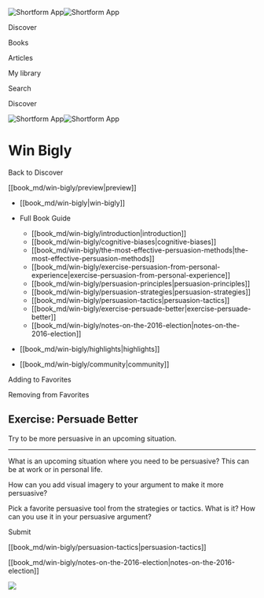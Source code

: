 ![Shortform App](/img/logo.36a2399e.svg)![Shortform App](/img/logo-dark.70c1b072.svg)

Discover

Books

Articles

My library

Search

Discover

![Shortform App](/img/logo.36a2399e.svg)![Shortform App](/img/logo-dark.70c1b072.svg)

# Win Bigly

Back to Discover

[[book_md/win-bigly/preview|preview]]

  * [[book_md/win-bigly|win-bigly]]
  * Full Book Guide

    * [[book_md/win-bigly/introduction|introduction]]
    * [[book_md/win-bigly/cognitive-biases|cognitive-biases]]
    * [[book_md/win-bigly/the-most-effective-persuasion-methods|the-most-effective-persuasion-methods]]
    * [[book_md/win-bigly/exercise-persuasion-from-personal-experience|exercise-persuasion-from-personal-experience]]
    * [[book_md/win-bigly/persuasion-principles|persuasion-principles]]
    * [[book_md/win-bigly/persuasion-strategies|persuasion-strategies]]
    * [[book_md/win-bigly/persuasion-tactics|persuasion-tactics]]
    * [[book_md/win-bigly/exercise-persuade-better|exercise-persuade-better]]
    * [[book_md/win-bigly/notes-on-the-2016-election|notes-on-the-2016-election]]
  * [[book_md/win-bigly/highlights|highlights]]
  * [[book_md/win-bigly/community|community]]



Adding to Favorites 

Removing from Favorites 

## Exercise: Persuade Better

Try to be more persuasive in an upcoming situation.

* * *

What is an upcoming situation where you need to be persuasive? This can be at work or in personal life.

How can you add visual imagery to your argument to make it more persuasive?

Pick a favorite persuasive tool from the strategies or tactics. What is it? How can you use it in your persuasive argument?

Submit 

[[book_md/win-bigly/persuasion-tactics|persuasion-tactics]]

[[book_md/win-bigly/notes-on-the-2016-election|notes-on-the-2016-election]]

![](https://bat.bing.com/action/0?ti=56018282&Ver=2&mid=1b2b2d43-39ff-436d-a7ab-826407263406&sid=72e6e650642c11eeb2dd2161d176fe8d&vid=72e70890642c11eeb72d79fe7b6df2c6&vids=0&msclkid=N&pi=0&lg=en-US&sw=800&sh=600&sc=24&nwd=1&tl=Shortform%20%7C%20Book&p=https%3A%2F%2Fwww.shortform.com%2Fapp%2Fbook%2Fwin-bigly%2Fexercise-persuade-better&r=&lt=1270&evt=pageLoad&sv=1&rn=690457)
